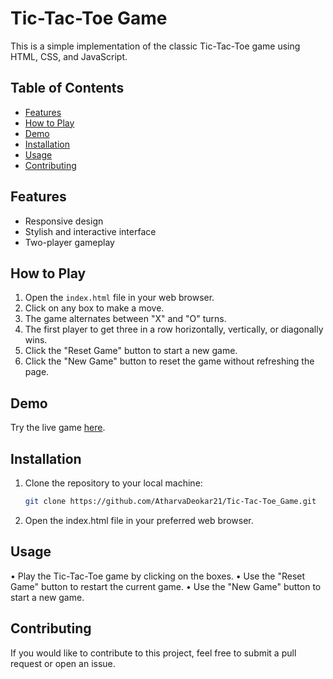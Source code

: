 # Tic-Tac-Toe Game

This is a simple implementation of the classic Tic-Tac-Toe game using HTML, CSS, and JavaScript.

## Table of Contents
- [Features](#features)
- [How to Play](#how-to-play)
- [Demo](#demo)
- [Installation](#installation)
- [Usage](#usage)
- [Contributing](#contributing)

## Features

- Responsive design
- Stylish and interactive interface
- Two-player gameplay

## How to Play

1. Open the `index.html` file in your web browser.
2. Click on any box to make a move.
3. The game alternates between "X" and "O" turns.
4. The first player to get three in a row horizontally, vertically, or diagonally wins.
5. Click the "Reset Game" button to start a new game.
6. Click the "New Game" button to reset the game without refreshing the page.

## Demo

Try the live game [here](https://atharvadeokar21.github.io/Tic-Tac-Toe_Game/).

## Installation

1. Clone the repository to your local machine:

   ```bash
   git clone https://github.com/AtharvaDeokar21/Tic-Tac-Toe_Game.git

2. Open the index.html file in your preferred web browser.

## Usage

• Play the Tic-Tac-Toe game by clicking on the boxes.
• Use the "Reset Game" button to restart the current game.
• Use the "New Game" button to start a new game.

## Contributing

If you would like to contribute to this project, feel free to submit a pull request or open an issue.

